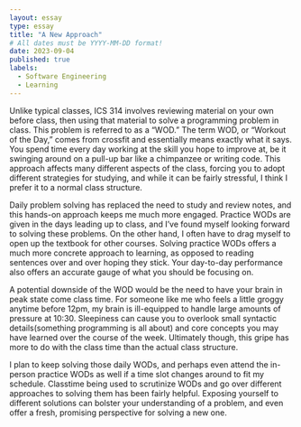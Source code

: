 ```yaml
---
layout: essay
type: essay
title: "A New Approach"
# All dates must be YYYY-MM-DD format!
date: 2023-09-04
published: true
labels:
  - Software Engineering
  - Learning
---
```


Unlike typical classes, ICS 314 involves reviewing material on your own before class, then using that material to solve a programming problem in class. This problem is referred to as a “WOD.” The term WOD, or “Workout of the Day,” comes from crossfit and essentially means exactly what it says. You spend time every day working at the skill you hope to improve at, be it swinging around on a pull-up bar like a chimpanzee or writing code. This approach affects many different aspects of the class, forcing you to adopt different strategies for studying, and while it can be fairly stressful, I think I prefer it to a normal class structure. 

 Daily problem solving has replaced the need to study and review notes, and this hands-on approach keeps me much more engaged. Practice WODs are given in the days leading up to class, and I’ve found myself looking forward to solving these problems. On the other hand, I often have to drag myself to open up the textbook for other courses. Solving practice WODs offers a much more concrete approach to learning, as opposed to reading sentences over and over hoping they stick. Your day-to-day performance also offers an accurate gauge of what you should be focusing on. 

A potential downside of the WOD would be the need to have your brain in peak state come class time. For someone like me who feels a little groggy anytime before 12pm, my brain is ill-equipped to handle large amounts of pressure at 10:30. Sleepiness can cause you to overlook small syntactic details(something programming is all about) and core concepts you may have learned over the course of the week. Ultimately though, this gripe has more to do with the class time than the actual class structure.

I plan to keep solving those daily WODs, and perhaps even attend the in-person practice WODs as well if a time slot changes around to fit my schedule. Classtime being used to scrutinize WODs and go over different approaches to solving them has been fairly helpful. Exposing yourself to different solutions can bolster your understanding of a problem, and even offer a fresh, promising perspective for solving a new one.  
